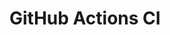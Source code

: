 # GitHub Actions CI



























































































































































































































































































































